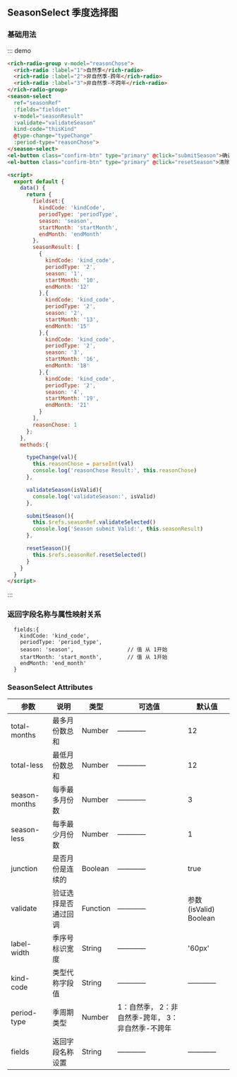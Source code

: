 <script>
  export default {
    data() {
      return {
        fieldset:{  
          kindCode: 'kindCode',
          periodType: 'periodType',
          season: 'season',
          startMonth: 'startMonth',
          endMonth: 'endMonth'
        },
        seasonResult: [ 
          {
            kindCode: 'kind_code',
            periodType: '2',
            season: '1',
            startMonth: '10',
            endMonth: '12'
          },{
            kindCode: 'kind_code',
            periodType: '2',
            season: '2',
            startMonth: '13',
            endMonth: '15'
          },{
            kindCode: 'kind_code',
            periodType: '2',
            season: '3',
            startMonth: '16',
            endMonth: '18'
          },{
            kindCode: 'kind_code',
            periodType: '2',
            season: '4',
            startMonth: '19',
            endMonth: '21'
          }
        ],
        reasonChose: 1
      };
    },
    methods:{

      typeChange(val){
        this.reasonChose = parseInt(val)
        console.log('reasonChose Result:', this.reasonChose)
      },

      validateSeason(isValid){
        console.log('validateSeason:', isValid)
      },

      submitSeason(){
        this.$refs.seasonRef.validateSelected()
        console.log('Season submit Valid:', this.seasonResult)
      },

      resetSeason(){
        this.$refs.seasonRef.resetSelected()
      }
    }
  }
</script>
## SeasonSelect 季度选择图


### 基础用法

::: demo
```html
<rich-radio-group v-model="reasonChose">
  <rich-radio :label="1">自然季</rich-radio>
  <rich-radio :label="2">非自然季-跨年</rich-radio>
  <rich-radio :label="3">非自然季-不跨年</rich-radio>
</rich-radio-group>
<season-select
  ref="seasonRef"
  :fields="fieldset"
  v-model="seasonResult"
  :validate="validateSeason"
  kind-code="thisKind"
  @type-change="typeChange"
  :period-type="reasonChose">
</season-select>
<el-button class="confirm-btn" type="primary" @click="submitSeason">确认</el-button>
<el-button class="confirm-btn" type="primary" @click="resetSeason">清除</el-button>

<script>
  export default {
    data() {
      return {
        fieldset:{  
          kindCode: 'kindCode',
          periodType: 'periodType',
          season: 'season',
          startMonth: 'startMonth',
          endMonth: 'endMonth'
        },
        seasonResult: [ 
          {
            kindCode: 'kind_code',
            periodType: '2',
            season: '1',
            startMonth: '10',
            endMonth: '12'
          },{
            kindCode: 'kind_code',
            periodType: '2',
            season: '2',
            startMonth: '13',
            endMonth: '15'
          },{
            kindCode: 'kind_code',
            periodType: '2',
            season: '3',
            startMonth: '16',
            endMonth: '18'
          },{
            kindCode: 'kind_code',
            periodType: '2',
            season: '4',
            startMonth: '19',
            endMonth: '21'
          }
        ],
        reasonChose: 1
      };
    },
    methods:{

      typeChange(val){
        this.reasonChose = parseInt(val)
        console.log('reasonChose Result:', this.reasonChose)
      },

      validateSeason(isValid){
        console.log('validateSeason:', isValid)
      },

      submitSeason(){
        this.$refs.seasonRef.validateSelected()
        console.log('Season submit Valid:', this.seasonResult)
      },

      resetSeason(){
        this.$refs.seasonRef.resetSelected()
      }
    }
  }
</script>
```
:::
### 返回字段名称与属性映射关系
```
  fields:{ 
    kindCode: 'kind_code',
    periodType: 'period_type',
    season: 'season',                 // 值 从 1开始
    startMonth: 'start_month',        // 值 从 1开始
    endMonth: 'end_month'
  }
```

### SeasonSelect Attributes

| 参数          | 说明            | 类型            | 可选值                 | 默认值   |
|-------------  |---------------- |---------------- |---------------------- |-------- |
|   total-months  |  最多月份数总和       |   Number   |    ————      |     12   |
|   total-less    |  最低月份数总和       |   Number   |    ————      |     12   |
|   season-months |  每季最多月份数       |   Number   |    ————      |      3  |
|   season-less   |  每季最少月份数       |   Number   |    ————      |      1  |
|   junction      |  是否月份是连续的     |   Boolean   |    ————     |    true   |
|   validate      |  验证选择是否通过回调 |  Function   |    ————      |   参数(isValid) Boolean |
|   label-width   |  季序号标识宽度       |   String   |    ————      |     '60px' |
|   kind-code     |  类型代称字段值       |   String   |    ————      |    ————  |
|   period-type   |   季周期类型          |   Number   | 1：自然季， 2：非自然季-跨年， 3：非自然季-不跨年 |
|   fields        |  返回字段名称设置     |   String    |    ————      |    ————  |

 
